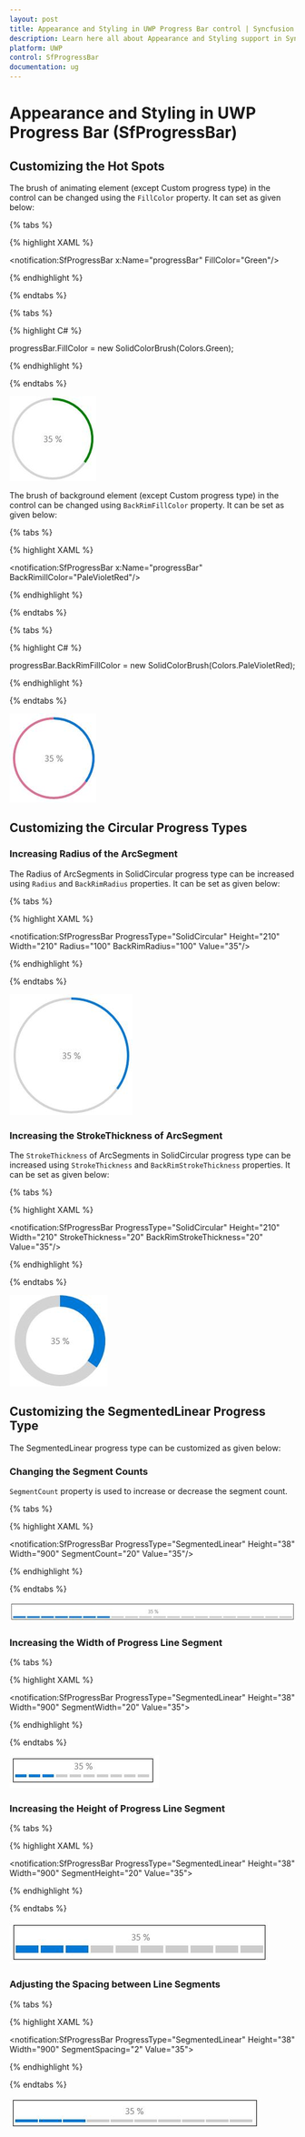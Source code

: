```yaml
---
layout: post
title: Appearance and Styling in UWP Progress Bar control | Syncfusion
description: Learn here all about Appearance and Styling support in Syncfusion UWP Progress Bar (SfProgressBar) control and more.
platform: UWP
control: SfProgressBar
documentation: ug
--- 
```


# Appearance and Styling in UWP Progress Bar (SfProgressBar)

## Customizing the Hot Spots

The brush of animating element (except Custom progress type) in the control can be changed using the `FillColor` property. It can set as given below:

{% tabs %}

{% highlight XAML %}

<notification:SfProgressBar x:Name="progressBar" FillColor="Green"/>

{% endhighlight %}

{% endtabs %}

{% tabs %}

{% highlight C# %}

progressBar.FillColor = new SolidColorBrush(Colors.Green);

{% endhighlight %}

{% endtabs %}

![Appearance-and-Styling-img1](Appearance-and-Styling-images/Appearance-and-Styling-img1.jpeg)


The brush of background element (except Custom progress type) in the control can be changed using `BackRimFillColor` property. It can be set as given below:

{% tabs %}

{% highlight XAML %}

<notification:SfProgressBar x:Name="progressBar" BackRimillColor="PaleVioletRed"/>

{% endhighlight %}

{% endtabs %}

{% tabs %}

{% highlight C# %}

progressBar.BackRimFillColor = new SolidColorBrush(Colors.PaleVioletRed);

{% endhighlight %}

{% endtabs %}

![Appearance-and-Styling-img2](Appearance-and-Styling-images/Appearance-and-Styling-img2.jpeg)


## Customizing the Circular Progress Types

### Increasing Radius of the ArcSegment

The Radius of ArcSegments in SolidCircular progress type can be increased using `Radius` and `BackRimRadius` properties. It can be set as given below:

{% tabs %}

{% highlight XAML %}

<notification:SfProgressBar ProgressType="SolidCircular" Height="210" Width="210" Radius="100" BackRimRadius="100" Value="35"/>

{% endhighlight %}

{% endtabs %}

![Appearance-and-Styling-img3](Appearance-and-Styling-images/Appearance-and-Styling-img3.jpeg)


### Increasing the StrokeThickness of ArcSegment

The `StrokeThickness` of ArcSegments in SolidCircular progress type can be increased using `StrokeThickness` and `BackRimStrokeThickness` properties. It can be set as given below:

{% tabs %}

{% highlight XAML %}

<notification:SfProgressBar ProgressType="SolidCircular" Height="210" Width="210" StrokeThickness="20" BackRimStrokeThickness="20" Value="35"/>

{% endhighlight %}

{% endtabs %}

![Appearance-and-Styling-img4](Appearance-and-Styling-images/Appearance-and-Styling-img4.jpeg)


## Customizing the SegmentedLinear Progress Type

The SegmentedLinear progress type can be customized as given below:

### Changing the Segment Counts

`SegmentCount` property is used to increase or decrease the segment count.


{% tabs %}

{% highlight XAML %}

<notification:SfProgressBar ProgressType="SegmentedLinear" Height="38" Width="900" SegmentCount="20" Value="35"/>

{% endhighlight %}

{% endtabs %}

![Appearance-and-Styling-img5](Appearance-and-Styling-images/Appearance-and-Styling-img5.jpeg)


### Increasing the Width of Progress Line Segment

{% tabs %}

{% highlight XAML %}

<notification:SfProgressBar ProgressType="SegmentedLinear" Height="38" Width="900" SegmentWidth="20" Value="35">

{% endhighlight %}

{% endtabs %}

![Appearance-and-Styling-img6](Appearance-and-Styling-images/Appearance-and-Styling-img6.jpeg)


### Increasing the Height of Progress Line Segment

{% tabs %}

{% highlight XAML %}

<notification:SfProgressBar ProgressType="SegmentedLinear" Height="38" Width="900" SegmentHeight="20" Value="35">

{% endhighlight %}

{% endtabs %}

![Appearance-and-Styling-img7](Appearance-and-Styling-images/Appearance-and-Styling-img7.jpeg)


### Adjusting the Spacing between Line Segments

{% tabs %}

{% highlight XAML %}

<notification:SfProgressBar ProgressType="SegmentedLinear" Height="38" Width="900" SegmentSpacing="2" Value="35">

{% endhighlight %}

{% endtabs %}

![Appearance-and-Styling-img8](Appearance-and-Styling-images/Appearance-and-Styling-img8.jpeg)


